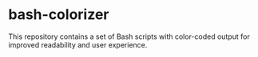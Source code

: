 # bash-colorizer
This repository contains a set of Bash scripts with color-coded output for improved readability and user experience.

